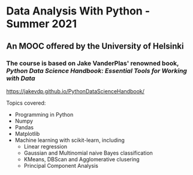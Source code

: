# Data Analysis With Python - Summer 2021
## An MOOC offered by the University of Helsinki

### The course is based on Jake VanderPlas' renowned book, _Python Data Science Handbook: Essential Tools for Working with Data_ 
https://jakevdp.github.io/PythonDataScienceHandbook/

<p>Topics covered:

* Programming in Python 
* Numpy
* Pandas
* Matplotlib
* Machine learning with scikit-learn, including
  * Linear regression
  * Gaussian and Multinomial naive Bayes classification
  * KMeans, DBScan and Agglomerative clusering
  * Principal Component Analysis

 
 
